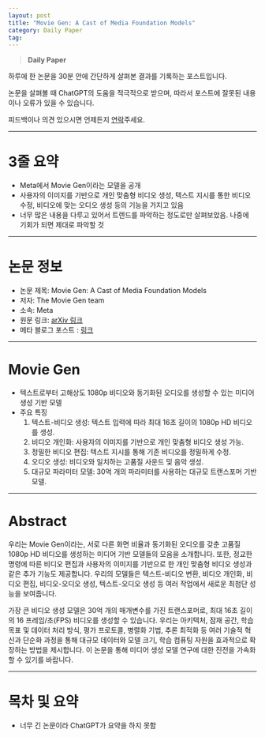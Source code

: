 ```yaml
---
layout: post
title: "Movie Gen: A Cast of Media Foundation Models"
category: Daily Paper
tag: 
---
```


> **Daily Paper**

하루에 한 논문을 30분 안에 간단하게 살펴본 결과를 기록하는 포스트입니다.

논문을 살펴볼 때 ChatGPT의 도움을 적극적으로 받으며, 따라서 포스트에 잘못된 내용이나 오류가 있을 수 있습니다.

피드백이나 의견 있으시면 언제든지 [연락](/about)주세요.

---
# 3줄 요약
- Meta에서 Movie Gen이라는 모델을 공개
- 사용자의 이미지를 기반으로 개인 맞춤형 비디오 생성, 텍스트 지시를 통한 비디오 수정, 비디오에 맞는 오디오 생성 등의 기능을 가지고 있음
- 너무 많은 내용을 다루고 있어서 트렌드를 파악하는 정도로만 살펴보았음. 나중에 기회가 되면 제대로 파악할 것

---

# 논문 정보
- 논문 제목: Movie Gen: A Cast of Media Foundation Models
- 저자: The Movie Gen team
- 소속: Meta
- 원문 링크: [arXiv 링크](https://arxiv.org/abs/2410.13720)
- 메타 블로그 포스트 : [링크](https://ai.meta.com/blog/movie-gen-media-foundation-models-generative-ai-video/)

---

# Movie Gen

- 텍스트로부터 고해상도 1080p 비디오와 동기화된 오디오를 생성할 수 있는 미디어 생성 기반 모델
- 주요 특징
	1. 텍스트-비디오 생성: 텍스트 입력에 따라 최대 16초 길이의 1080p HD 비디오를 생성.
	2. 비디오 개인화: 사용자의 이미지를 기반으로 개인 맞춤형 비디오 생성 가능.
	3. 정밀한 비디오 편집: 텍스트 지시를 통해 기존 비디오를 정밀하게 수정.
	4. 오디오 생성: 비디오와 일치하는 고품질 사운드 및 음악 생성.
	5. 대규모 파라미터 모델: 30억 개의 파라미터를 사용하는 대규모 트랜스포머 기반 모델.


---

# Abstract

우리는 Movie Gen이라는, 서로 다른 화면 비율과 동기화된 오디오를 갖춘 고품질 1080p HD 비디오를 생성하는 미디어 기반 모델들의 모음을 소개합니다. 또한, 정교한 명령에 따른 비디오 편집과 사용자의 이미지를 기반으로 한 개인 맞춤형 비디오 생성과 같은 추가 기능도 제공합니다. 우리의 모델들은 텍스트-비디오 변환, 비디오 개인화, 비디오 편집, 비디오-오디오 생성, 텍스트-오디오 생성 등 여러 작업에서 새로운 최첨단 성능을 보여줍니다.

가장 큰 비디오 생성 모델은 30억 개의 매개변수를 가진 트랜스포머로, 최대 16초 길이의 16 프레임/초(FPS) 비디오를 생성할 수 있습니다. 우리는 아키텍처, 잠재 공간, 학습 목표 및 데이터 처리 방식, 평가 프로토콜, 병렬화 기법, 추론 최적화 등 여러 기술적 혁신과 단순화 과정을 통해 대규모 데이터와 모델 크기, 학습 컴퓨팅 자원을 효과적으로 확장하는 방법을 제시합니다. 이 논문을 통해 미디어 생성 모델 연구에 대한 진전을 가속화할 수 있기를 바랍니다.


---

# 목차 및 요약

- 너무 긴 논문이라 ChatGPT가 요약을 하지 못함
